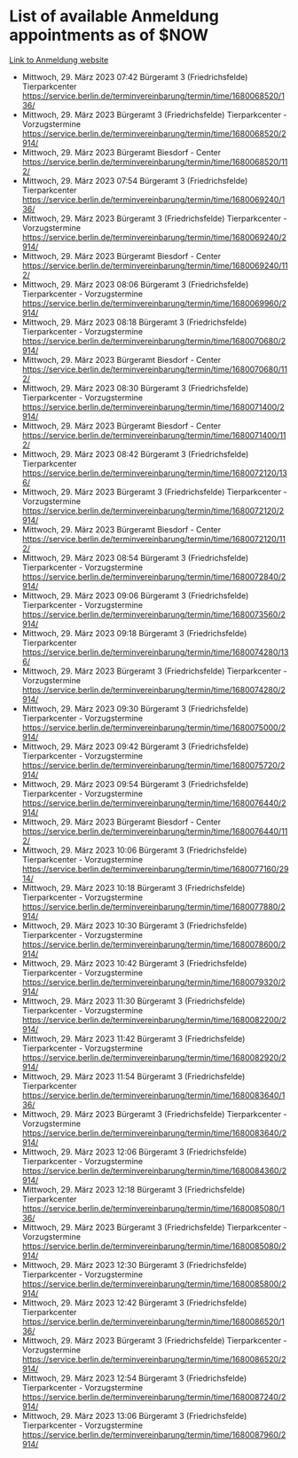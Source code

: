 # List of available Anmeldung appointments as of $NOW
[Link to Anmeldung website](https://service.berlin.de/terminvereinbarung/termin/tag.php?termin=1&anliegen[]=120686&dienstleisterlist=122210,122217,327316,122219,327312,122227,327314,122231,327346,122243,327348,122254,122252,329742,122260,329745,122262,329748,122271,327278,122273,327274,122277,327276,330436,122280,327294,122282,327290,122284,327292,122291,327270,122285,327266,122286,327264,122296,327268,150230,329760,122297,327286,122294,327284,122312,329763,122314,329775,122304,327330,122311,327334,122309,327332,317869,122281,327352,122279,329772,122283,122276,327324,122274,327326,122267,329766,122246,327318,122251,327320,122257,327322,122208,327298,122226,327300&herkunft=http%3A%2F%2Fservice.berlin.de%2Fdienstleistung%2F120686%2F)
- Mittwoch, 29. März 2023 07:42 Bürgeramt 3 (Friedrichsfelde) Tierparkcenter https://service.berlin.de/terminvereinbarung/termin/time/1680068520/136/
- Mittwoch, 29. März 2023  Bürgeramt 3 (Friedrichsfelde) Tierparkcenter - Vorzugstermine https://service.berlin.de/terminvereinbarung/termin/time/1680068520/2914/
- Mittwoch, 29. März 2023  Bürgeramt Biesdorf - Center https://service.berlin.de/terminvereinbarung/termin/time/1680068520/112/
- Mittwoch, 29. März 2023 07:54 Bürgeramt 3 (Friedrichsfelde) Tierparkcenter https://service.berlin.de/terminvereinbarung/termin/time/1680069240/136/
- Mittwoch, 29. März 2023  Bürgeramt 3 (Friedrichsfelde) Tierparkcenter - Vorzugstermine https://service.berlin.de/terminvereinbarung/termin/time/1680069240/2914/
- Mittwoch, 29. März 2023  Bürgeramt Biesdorf - Center https://service.berlin.de/terminvereinbarung/termin/time/1680069240/112/
- Mittwoch, 29. März 2023 08:06 Bürgeramt 3 (Friedrichsfelde) Tierparkcenter - Vorzugstermine https://service.berlin.de/terminvereinbarung/termin/time/1680069960/2914/
- Mittwoch, 29. März 2023 08:18 Bürgeramt 3 (Friedrichsfelde) Tierparkcenter - Vorzugstermine https://service.berlin.de/terminvereinbarung/termin/time/1680070680/2914/
- Mittwoch, 29. März 2023  Bürgeramt Biesdorf - Center https://service.berlin.de/terminvereinbarung/termin/time/1680070680/112/
- Mittwoch, 29. März 2023 08:30 Bürgeramt 3 (Friedrichsfelde) Tierparkcenter - Vorzugstermine https://service.berlin.de/terminvereinbarung/termin/time/1680071400/2914/
- Mittwoch, 29. März 2023  Bürgeramt Biesdorf - Center https://service.berlin.de/terminvereinbarung/termin/time/1680071400/112/
- Mittwoch, 29. März 2023 08:42 Bürgeramt 3 (Friedrichsfelde) Tierparkcenter https://service.berlin.de/terminvereinbarung/termin/time/1680072120/136/
- Mittwoch, 29. März 2023  Bürgeramt 3 (Friedrichsfelde) Tierparkcenter - Vorzugstermine https://service.berlin.de/terminvereinbarung/termin/time/1680072120/2914/
- Mittwoch, 29. März 2023  Bürgeramt Biesdorf - Center https://service.berlin.de/terminvereinbarung/termin/time/1680072120/112/
- Mittwoch, 29. März 2023 08:54 Bürgeramt 3 (Friedrichsfelde) Tierparkcenter - Vorzugstermine https://service.berlin.de/terminvereinbarung/termin/time/1680072840/2914/
- Mittwoch, 29. März 2023 09:06 Bürgeramt 3 (Friedrichsfelde) Tierparkcenter - Vorzugstermine https://service.berlin.de/terminvereinbarung/termin/time/1680073560/2914/
- Mittwoch, 29. März 2023 09:18 Bürgeramt 3 (Friedrichsfelde) Tierparkcenter https://service.berlin.de/terminvereinbarung/termin/time/1680074280/136/
- Mittwoch, 29. März 2023  Bürgeramt 3 (Friedrichsfelde) Tierparkcenter - Vorzugstermine https://service.berlin.de/terminvereinbarung/termin/time/1680074280/2914/
- Mittwoch, 29. März 2023 09:30 Bürgeramt 3 (Friedrichsfelde) Tierparkcenter - Vorzugstermine https://service.berlin.de/terminvereinbarung/termin/time/1680075000/2914/
- Mittwoch, 29. März 2023 09:42 Bürgeramt 3 (Friedrichsfelde) Tierparkcenter - Vorzugstermine https://service.berlin.de/terminvereinbarung/termin/time/1680075720/2914/
- Mittwoch, 29. März 2023 09:54 Bürgeramt 3 (Friedrichsfelde) Tierparkcenter - Vorzugstermine https://service.berlin.de/terminvereinbarung/termin/time/1680076440/2914/
- Mittwoch, 29. März 2023  Bürgeramt Biesdorf - Center https://service.berlin.de/terminvereinbarung/termin/time/1680076440/112/
- Mittwoch, 29. März 2023 10:06 Bürgeramt 3 (Friedrichsfelde) Tierparkcenter - Vorzugstermine https://service.berlin.de/terminvereinbarung/termin/time/1680077160/2914/
- Mittwoch, 29. März 2023 10:18 Bürgeramt 3 (Friedrichsfelde) Tierparkcenter - Vorzugstermine https://service.berlin.de/terminvereinbarung/termin/time/1680077880/2914/
- Mittwoch, 29. März 2023 10:30 Bürgeramt 3 (Friedrichsfelde) Tierparkcenter - Vorzugstermine https://service.berlin.de/terminvereinbarung/termin/time/1680078600/2914/
- Mittwoch, 29. März 2023 10:42 Bürgeramt 3 (Friedrichsfelde) Tierparkcenter - Vorzugstermine https://service.berlin.de/terminvereinbarung/termin/time/1680079320/2914/
- Mittwoch, 29. März 2023 11:30 Bürgeramt 3 (Friedrichsfelde) Tierparkcenter - Vorzugstermine https://service.berlin.de/terminvereinbarung/termin/time/1680082200/2914/
- Mittwoch, 29. März 2023 11:42 Bürgeramt 3 (Friedrichsfelde) Tierparkcenter - Vorzugstermine https://service.berlin.de/terminvereinbarung/termin/time/1680082920/2914/
- Mittwoch, 29. März 2023 11:54 Bürgeramt 3 (Friedrichsfelde) Tierparkcenter https://service.berlin.de/terminvereinbarung/termin/time/1680083640/136/
- Mittwoch, 29. März 2023  Bürgeramt 3 (Friedrichsfelde) Tierparkcenter - Vorzugstermine https://service.berlin.de/terminvereinbarung/termin/time/1680083640/2914/
- Mittwoch, 29. März 2023 12:06 Bürgeramt 3 (Friedrichsfelde) Tierparkcenter - Vorzugstermine https://service.berlin.de/terminvereinbarung/termin/time/1680084360/2914/
- Mittwoch, 29. März 2023 12:18 Bürgeramt 3 (Friedrichsfelde) Tierparkcenter https://service.berlin.de/terminvereinbarung/termin/time/1680085080/136/
- Mittwoch, 29. März 2023  Bürgeramt 3 (Friedrichsfelde) Tierparkcenter - Vorzugstermine https://service.berlin.de/terminvereinbarung/termin/time/1680085080/2914/
- Mittwoch, 29. März 2023 12:30 Bürgeramt 3 (Friedrichsfelde) Tierparkcenter - Vorzugstermine https://service.berlin.de/terminvereinbarung/termin/time/1680085800/2914/
- Mittwoch, 29. März 2023 12:42 Bürgeramt 3 (Friedrichsfelde) Tierparkcenter https://service.berlin.de/terminvereinbarung/termin/time/1680086520/136/
- Mittwoch, 29. März 2023  Bürgeramt 3 (Friedrichsfelde) Tierparkcenter - Vorzugstermine https://service.berlin.de/terminvereinbarung/termin/time/1680086520/2914/
- Mittwoch, 29. März 2023 12:54 Bürgeramt 3 (Friedrichsfelde) Tierparkcenter - Vorzugstermine https://service.berlin.de/terminvereinbarung/termin/time/1680087240/2914/
- Mittwoch, 29. März 2023 13:06 Bürgeramt 3 (Friedrichsfelde) Tierparkcenter - Vorzugstermine https://service.berlin.de/terminvereinbarung/termin/time/1680087960/2914/
